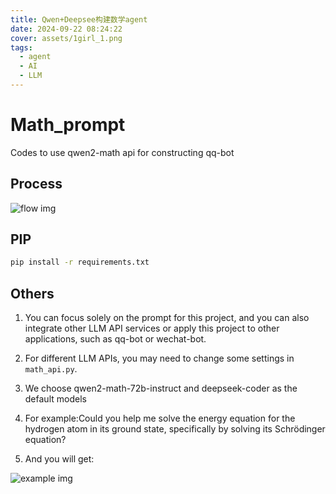 ```yaml
---
title: Qwen+Deepsee构建数学agent
date: 2024-09-22 08:24:22
cover: assets/1girl_1.png
tags:
  - agent
  - AI
  - LLM
---
```

# Math_prompt
Codes to use qwen2-math api for constructing qq-bot

## Process

![flow img](assets/Qwen-Deepsee构建数学agent/flow.jpg)

## PIP
```bash
pip install -r requirements.txt
```

## Others

1. You can focus solely on the prompt for this project, and you can also integrate other LLM API services or apply this project to other applications, such as qq-bot or wechat-bot.

2. For different LLM APIs, you may need to change some settings in `math_api.py`.

3. We choose qwen2-math-72b-instruct and deepseek-coder as the default models

4. For example:Could you help me solve the energy equation for the hydrogen atom in its ground state, specifically by solving its Schrödinger equation?

5. And you will get:

![example img](assets/Qwen-Deepsee构建数学agent/sch.PNG)